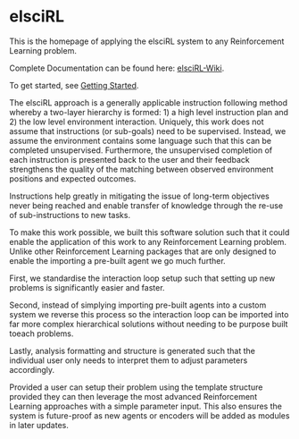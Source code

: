 # elsciRL

This is the homepage of applying the elsciRL system to any Reinforcement Learning problem. 

Complete Documentation can be found here: [elsciRL-Wiki](https://github.com/pdfosborne/elsciRL-Vault).

To get started, see [Getting Started](https://github.com/pdfosborne/elsciRL-Vault/blob/main/elsciRL%20Core/I%20-%20Introduction/2%20-%20Getting%20Started.md).

The elsciRL approach is a generally applicable instruction following method whereby a two-layer hierarchy is formed: 1) a high level instruction plan and 2) the low level environment interaction. Uniquely, this work does not assume that instructions (or sub-goals) need to be supervised. Instead, we assume the environment contains some language such that this can be completed unsupervised. Furthermore, the unsupervised completion of each instruction is presented back to the user and their feedback strengthens the quality of the matching between observed environment positions and expected outcomes.

Instructions help greatly in mitigating the issue of long-term objectives never being reached and enable transfer of knowledge through the re-use of sub-instructions to new tasks. 

To make this work possible, we built this software solution such that it could enable the application of this work to any Reinforcement Learning problem. Unlike other Reinforcement Learning packages that are only designed to enable the importing a pre-built agent we go much further. 

First, we standardise the interaction loop setup such that setting up new problems is significantly easier and faster. 

Second, instead of simplying importing pre-built agents into a custom system we reverse this process so the interaction loop can be imported into far more complex hierarchical solutions without needing to be purpose built toeach problems. 

Lastly, analysis formatting and structure is generated such that the individual user only needs to interpret them to adjust parameters accordingly.

Provided a user can setup their problem using the template structure provided they can then leverage the most advanced Reinforcement Learning approaches with a simple parameter input. This also ensures the system is future-proof as new agents or encoders will be added as modules in later updates. 

